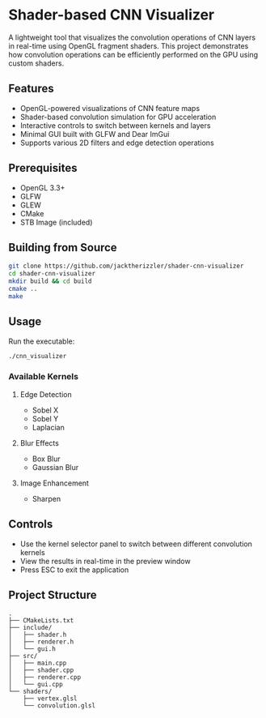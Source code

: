# Shader-based CNN Visualizer

A lightweight tool that visualizes the convolution operations of CNN layers in real-time using OpenGL fragment shaders. This project demonstrates how convolution operations can be efficiently performed on the GPU using custom shaders.

## Features

- OpenGL-powered visualizations of CNN feature maps
- Shader-based convolution simulation for GPU acceleration
- Interactive controls to switch between kernels and layers
- Minimal GUI built with GLFW and Dear ImGui
- Supports various 2D filters and edge detection operations

## Prerequisites

- OpenGL 3.3+
- GLFW
- GLEW
- CMake
- STB Image (included)

## Building from Source

```bash
git clone https://github.com/jacktherizzler/shader-cnn-visualizer
cd shader-cnn-visualizer
mkdir build && cd build
cmake ..
make
```

## Usage

Run the executable:
```bash
./cnn_visualizer
```

### Available Kernels

1. Edge Detection
   - Sobel X
   - Sobel Y
   - Laplacian

2. Blur Effects
   - Box Blur
   - Gaussian Blur

3. Image Enhancement
   - Sharpen

## Controls

- Use the kernel selector panel to switch between different convolution kernels
- View the results in real-time in the preview window
- Press ESC to exit the application

## Project Structure

```
.
├── CMakeLists.txt
├── include/
│   ├── shader.h
│   ├── renderer.h
│   └── gui.h
├── src/
│   ├── main.cpp
│   ├── shader.cpp
│   ├── renderer.cpp
│   └── gui.cpp
└── shaders/
    ├── vertex.glsl
    └── convolution.glsl
```
